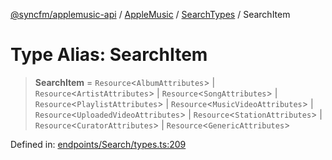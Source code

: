 [@syncfm/applemusic-api](../../../../../../globals.md) / [AppleMusic](../../../index.md) / [SearchTypes](../index.md) / SearchItem

# Type Alias: SearchItem

> **SearchItem** = `Resource`\<`AlbumAttributes`\> \| `Resource`\<`ArtistAttributes`\> \| `Resource`\<`SongAttributes`\> \| `Resource`\<`PlaylistAttributes`\> \| `Resource`\<`MusicVideoAttributes`\> \| `Resource`\<`UploadedVideoAttributes`\> \| `Resource`\<`StationAttributes`\> \| `Resource`\<`CuratorAttributes`\> \| `Resource`\<`GenericAttributes`\>

Defined in: [endpoints/Search/types.ts:209](https://github.com/sync-fm/applemusic-api/blob/9471caba6a6b5bc92263ffc6e5d9c04672ec1f7f/src/endpoints/Search/types.ts#L209)
